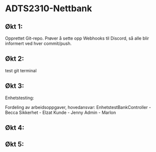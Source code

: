 # ADTS2310-Nettbank

## Økt 1:
Opprettet Git-repo. Prøver å sette opp Webhooks til Discord, så alle blir informert ved hver commit/push.

## Økt 2:

test git terminal

## Økt 3:

Enhetstesting: 

Fordeling av arbeidsoppgaver, hovedansvar:
EnhetstestBankController - Becca
Sikkerhet - Elzat
Kunde - Jenny
Admin - Marlon

## Økt 4: 

## Økt 5:


